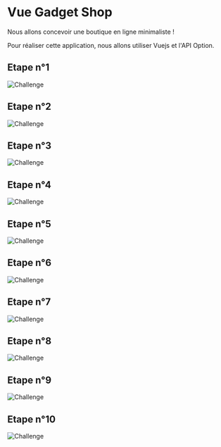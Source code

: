 # Vue Gadget Shop

Nous allons concevoir une boutique en ligne minimaliste !

Pour réaliser cette application, nous allons utiliser Vuejs et l'API Option.

## Etape n°1

![Challenge](images/step1-challenge.png)

## Etape n°2

![Challenge](images/step2-challenge.png)

## Etape n°3

![Challenge](images/step3-challenge.png)

## Etape n°4

![Challenge](images/step4-challenge.png)

## Etape n°5

![Challenge](images/step5-challenge.png)

## Etape n°6

![Challenge](images/step6-challenge.png)

## Etape n°7

![Challenge](images/step7-challenge.png)

## Etape n°8

![Challenge](images/step8-challenge.png)

## Etape n°9

![Challenge](images/step9-challenge.png)

## Etape n°10

![Challenge](images/step10-challenge.png)
